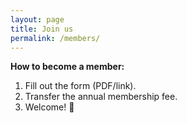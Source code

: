 ```yaml
---
layout: page
title: Join us
permalink: /members/
---
```


**How to become a member:**

1. Fill out the form (PDF/link).
2. Transfer the annual membership fee.
3. Welcome! 🎉